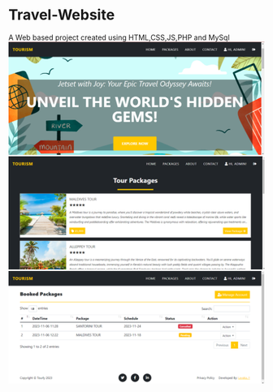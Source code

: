 # Travel-Website
A Web based project created using HTML,CSS,JS,PHP and MySql
![GitHub Logo](https://github.com/Layaka-Affreen/Travel-Website/blob/main/tourr.png?raw=true)
![GitHub Logo](https://github.com/Layaka-Affreen/Travel-Website/blob/main/tour2.png?raw=true)
![GitHub Logo](https://github.com/Layaka-Affreen/Travel-Website/blob/main/tour3.png?raw=true)

